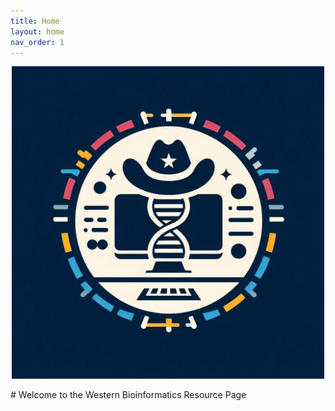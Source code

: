 ```yaml
---
title: Home
layout: home
nav_order: 1
---
```

<p align="center">
  <img src="assets/images/logo.png" width="500"/>
</p>
# Welcome to the Western Bioinformatics Resource Page
